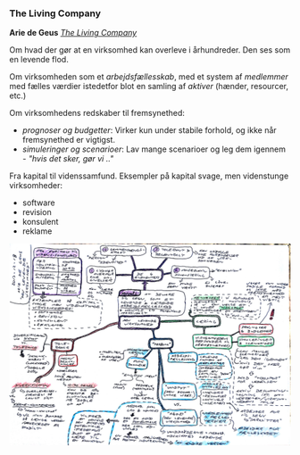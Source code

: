### The Living Company

**Arie de Geus** [*The Living Company*](https://www.amazon.co.uk/Living-Company-Learning-Longevity-Business/dp/1857881850/)

Om hvad der gør at en virksomhed kan overleve i århundreder. Den ses som en levende flod.

Om virksomheden som et *arbejdsfællesskab*, med et system af *medlemmer* med fælles værdier istedetfor blot en samling af *aktiver* (hænder, resourcer, etc.)

Om virksomhedens redskaber til fremsynethed:

* *prognoser og budgetter*: Virker kun under stabile forhold, og ikke når fremsynethed er vigtigst.
* *simuleringer og scenarioer*: Lav mange scenarioer og leg dem igennem - *"hvis det sker, gør vi .."*

Fra kapital til videnssamfund. Eksempler på kapital svage, men videnstunge virksomheder:

* software
* revision
* konsulent
* reklame

![The Living Company](den-levende-virksomhed-2013-12.jpg)
